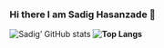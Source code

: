 ### Hi there l am Sadig Hasanzade 👋
![Sadig’ GitHub stats](https://github-readme-stats.vercel.app/api?username=sadighasanzade&theme=synthwave&show_icons=true&count_private=true)
<b>
![Top Langs](https://github-readme-stats.vercel.app/api/top-langs/?username=thisisvillegas&theme=synthwave)
